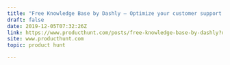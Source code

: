 ```yaml
---
title: "Free Knowledge Base by Dashly — Optimize your customer support with Knowledge Base by Dashly"
draft: false
date: 2019-12-05T07:32:26Z
link: https://www.producthunt.com/posts/free-knowledge-base-by-dashly?utm_medium=RSS&utm_source=hune
site: www.producthunt.com
topic: product hunt  

---
```

